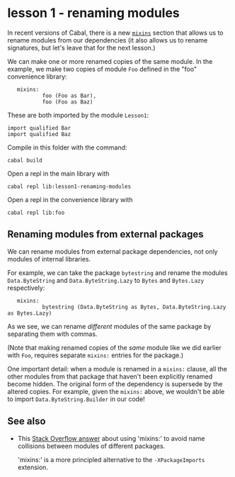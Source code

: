 # lesson 1 - renaming modules

In recent versions of Cabal, there is a new
[`mixins`](https://cabal.readthedocs.io/en/3.4/cabal-package.html#pkg-field-mixins)
section that allows us to rename modules from our dependencies (it also allows
us to rename signatures, but let's leave that for the next lesson.)

We can make one or more renamed copies of the same module. In the example, we
make two copies of module `Foo` defined in the "foo" convenience library:

```
   mixins:
           foo (Foo as Bar),
           foo (Foo as Baz)
```

These are both imported by the module `Lesson1`:

```
import qualified Bar
import qualified Baz
```

Compile in this folder with the command:

```
cabal build
```
Open a repl in the main library with

```
cabal repl lib:lesson1-renaming-modules
```
Open a repl in the convenience library with

```
cabal repl lib:foo
```

## Renaming modules from external packages

We can rename modules from external package dependencies, not only modules of
internal libraries.

For example, we can take the package `bytestring` and rename the modules
`Data.ByteString` and `Data.ByteString.Lazy` to `Bytes` and `Bytes.Lazy`
respectively:

```
   mixins:
           bytestring (Data.ByteString as Bytes, Data.ByteString.Lazy as Bytes.Lazy)
```

As we see, we can rename *different* modules of the same package by separating
them with commas. 

(Note that making renamed copies of the *same* module like we did earlier with
`Foo`, requires separate `mixins:` entries for the package.)

One important detail: when a module is renamed in a `mixins:` clause, all the
other modules from that package that haven't been explicitly renamed become
hidden. The original form of the dependency is supersede by the altered copies.
For example, given the `mixins:` above, we wouldn't be able to import
`Data.ByteString.Builder` in our code!

## See also

- This [Stack Overflow
  answer](https://stackoverflow.com/questions/47110907/what-should-i-do-if-two-modules-share-the-same-name/47111418#47111418)
  about using 'mixins:' to avoid name collisions between modules of different
  packages.

  'mixins:' is a more principled alternative to the `-XPackageImports` extension.

